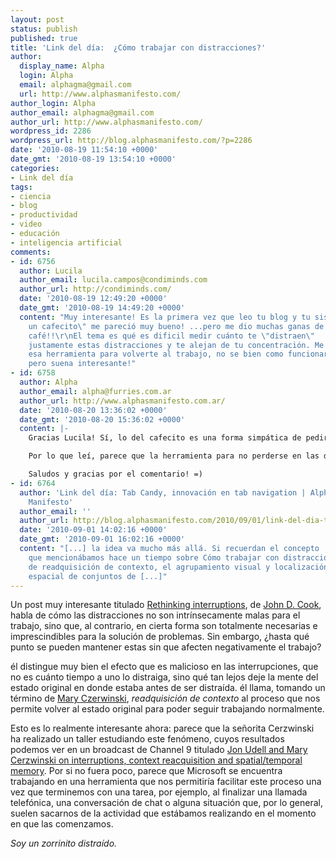 ```yaml
---
layout: post
status: publish
published: true
title: 'Link del día:  ¿Cómo trabajar con distracciones?'
author:
  display_name: Alpha
  login: Alpha
  email: alphagma@gmail.com
  url: http://www.alphasmanifesto.com/
author_login: Alpha
author_email: alphagma@gmail.com
author_url: http://www.alphasmanifesto.com/
wordpress_id: 2286
wordpress_url: http://blog.alphasmanifesto.com/?p=2286
date: '2010-08-19 11:54:10 +0000'
date_gmt: '2010-08-19 13:54:10 +0000'
categories:
- Link del día
tags:
- ciencia
- blog
- productividad
- video
- educación
- inteligencia artificial
comments:
- id: 6756
  author: Lucila
  author_email: lucila.campos@condiminds.com
  author_url: http://condiminds.com/
  date: '2010-08-19 12:49:20 +0000'
  date_gmt: '2010-08-19 14:49:20 +0000'
  content: "Muy interesante! Es la primera vez que leo tu blog y tu sistema de \"invitame
    un cafecito\" me pareció muy bueno! ...pero me dio muchas ganas de tomar
    café!!\r\nEl tema es qué es dificil medir cuánto te \"distraen\"
    justamente estas distracciones y te alejan de tu concentración. Me gusta
    esa herramienta para volverte al trabajo, no se bien como funcionaría,
    pero suena interesante!"
- id: 6758
  author: Alpha
  author_email: alpha@furries.com.ar
  author_url: http://www.alphasmanifesto.com.ar/
  date: '2010-08-20 13:36:02 +0000'
  date_gmt: '2010-08-20 15:36:02 +0000'
  content: |-
    Gracias Lucila! Sí, lo del cafecito es una forma simpática de pedir algo de contribución, con un ejemplo de algo que realmente disfruto (sí, me gusta mucho el café).

    Por lo que leí, parece que la herramienta para no perderse en las distracciones daría ayudas visuales. Por ejemplo, si tenías abierto un documento de texto y te sonó el teléfono, guarda esa imagen. Cuando estás hablando por teléfono seguramente buscás otras cosas, abrís carpetas, revisás mails, seguramente para responder a lo que te pidan por teléfono. Cuando colgás, este sistema volvería al documento que tenías abierto, en el lugar en donde lo tenías abierto. Se supone que eso ayuda a la memoria visual para rápidamente volver a lo que estábamos haciendo.

    Saludos y gracias por el comentario! =)
- id: 6764
  author: 'Link del día: Tab Candy, innovación en tab navigation | Alpha''s
    Manifesto'
  author_email: ''
  author_url: http://blog.alphasmanifesto.com/2010/09/01/link-del-dia-tab-candy-innovacion-en-tab-navigation/
  date: '2010-09-01 14:02:16 +0000'
  date_gmt: '2010-09-01 16:02:16 +0000'
  content: "[...] la idea va mucho más allá. Si recuerdan el concepto
    que mencionábamos hace un tiempo sobre Cómo trabajar con distracciones,
    de readquisición de contexto, el agrupamiento visual y localización
    espacial de conjuntos de [...]"
---
```


Un post muy interesante titulado <a href="http://www.johndcook.com/blog/2008/02/04/rethinking-interruptions/">Rethinking interruptions</a>, de <a href="http://www.johndcook.com/">John D. Cook</a>, habla de cómo las distracciones no son intrínsecamente malas para el trabajo, sino que, al contrario, en cierta forma son totalmente necesarias e imprescindibles para la solución de problemas. Sin embargo,  ¿hasta qué punto se pueden mantener estas sin que afecten negativamente el trabajo?

él distingue muy bien el efecto que es malicioso en las interrupciones, que no es cuánto tiempo a uno lo distraiga, sino qué tan lejos deje la mente del estado original en donde estaba antes de ser distraída. él llama, tomando un término de <a href="http://research.microsoft.com/~marycz/">Mary Czerwinski</a>, _readquisición de contexto_ al proceso que nos permite volver al estado original para poder seguir trabajando normalmente.

Esto es lo realmente interesante ahora: parece que la señorita Cerzwinski ha realizado un taller estudiando este fenómeno, cuyos resultados podemos ver en un broadcast de Channel 9 titulado <a href="http://channel9.msdn.com/shows/Microsoft+Conversations+with+J/Jon-Udell-and-Mary-Czerwinski-on-interruptions-context-reacquisition-and-spatialtemporal-memory/">Jon Udell and Mary Cerzwinski on interruptions, context reacquisition and spatial/temporal memory</a>. Por si no fuera poco, parece que Microsoft se encuentra trabajando en una herramienta que nos permitiría facilitar este proceso una vez que terminemos con una tarea, por ejemplo, al finalizar una llamada telefónica, una conversación de chat o alguna situación que, por lo general, suelen sacarnos de la actividad que estábamos realizando en el momento en que las comenzamos.

_Soy un zorrinito distraído._
